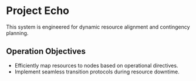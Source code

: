 # Project Echo

This system is engineered for dynamic resource alignment and contingency planning.

## Operation Objectives

- Efficiently map resources to nodes based on operational directives.
- Implement seamless transition protocols during resource downtime.
